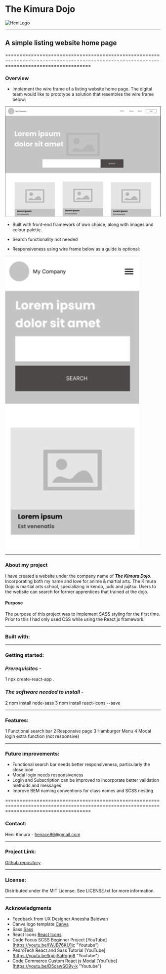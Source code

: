 # The Kimura Dojo

![HeniLogo](./src/assets/HeniLogo.jpg)

---

## A simple listing website home page

==========================================================================================================================================

### **Overview**

- Implement the wire frame of a listing website home page. The digital team would like to prototype a solution that resembles the wire frame below:

![wireframe1](./src/assets/wireframe1.jpg)

- Built with front-end framework of own choice, along with images and colour palette.

- Search functionality not needed

- Responsiveness using wire frame below as a guide is optional:

![wireframe2](./src/assets/wireframe2.jpg)

---

### **About my project**

I have created a website under the company name of **_The Kimura Dojo_**. Incorporating both my name and love for anime & martial arts. The Kimura Dojo is martial arts school, specializing in kendo, judo and jujitsu. Users to the website can search for former apprentices that trained at the dojo.

#### **Purpose**

The purpose of this project was to implement SASS styling for the first time. Prior to this I had only used CSS while using the React js framework.

---

### **Built with:**

[React.js]: https://img.shields.io/badge/React-20232A?style=for-the-badge&logo-react&logoColor=61DAFB
[React-url]: https://reactjs.org/
[Sass-lang.com]: https://img.shields.io/badge/Sass-20232A?style=for-the-badge&logo-sass&logoColor=CF649A
[Sass-url]: https://sass-lang.com/

---

### **Getting started:**

### _Prerequisites -_

1 npx create-react-app .

### _The software needed to install -_

2 npm install node-sass
3 npm install react-icons --save

---

### **Features:**

1 Functional search bar
2 Responsive page
3 Hamburger Menu
4 Modal login extra function (not responsive)

---

### **Future improvements:**

- Functional search bar needs better responsiveness, particularly the close icon
- Modal login needs responsiveness
- Login and Subscription can be improved to incorporate better validation methods and messages
- Improve BEM naming conventions for class names and SCSS nesting

==========================================================================================================================================

### **Contact:**

Heni Kimura - henace86@gmail.com

---

### **Project Link:**

[Github repository](https://github.com/HMoana/M0.git "Github repository")

---

### **License:**

Distributed under the MIT License. See LICENSE.txt for more information.

---

### **Acknowledgments**

- Feedback from UX Designer Aneesha Baidwan
- Canva logo template [Canva](https://www.canva.com/templates/ "Canva")
- Sass [Sass](https://sass-lang.com/ "Sass")
- React Icons [React Icons](https://react-icons.github.io/react-icons/ "React Icons")
- Code Focus SCSS Beginner Project [YouTube] (<https://youtu.be/IWJB76KU1jc> "Youtube")
- PedroTech React and Sass Tutorial [YouTube] (<https://youtu.be/kpcjSaRngg8> "Youtube")
- Code Commerce Custom React js Modal [YouTube] (<https://youtu.be/D5oswSO9y-k> "Youtube")

